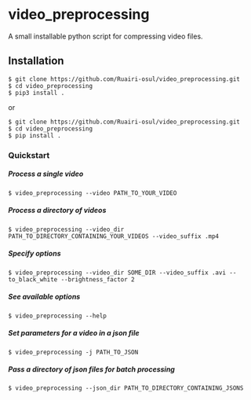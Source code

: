 # video_preprocessing

A small installable python script for compressing video files.


## Installation

~~~
$ git clone https://github.com/Ruairi-osul/video_preprocessing.git
$ cd video_preprocessing
$ pip3 install .
~~~
or
```
$ git clone https://github.com/Ruairi-osul/video_preprocessing.git
$ cd video_preprocessing
$ pip install .
```

### Quickstart

##### Process a single video

```
$ video_preprocessing --video PATH_TO_YOUR_VIDEO 
```

##### Process a directory of videos

```
$ video_preprocessing --video_dir PATH_TO_DIRECTORY_CONTAINING_YOUR_VIDEOS --video_suffix .mp4
```

##### Specify options

```
$ video_preprocessing --video_dir SOME_DIR --video_suffix .avi --to_black_white --brightness_factor 2
```

##### See available options

```
$ video_preprocessing --help
```

##### Set parameters for a video in a json file

```
$ video_preprocessing -j PATH_TO_JSON
```

##### Pass a directory of json files for batch processing

```
$ video_preprocessing --json_dir PATH_TO_DIRECTORY_CONTAINING_JSONS
```
